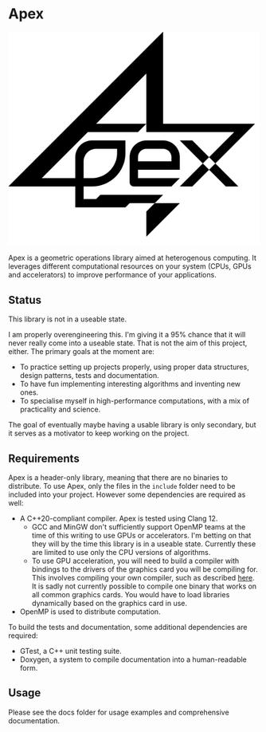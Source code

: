 Apex
====
![Apex logo](doc/res/logo.svg)

Apex is a geometric operations library aimed at heterogenous computing. It leverages different computational resources on your system (CPUs, GPUs and accelerators) to improve performance of your applications.

Status
----
This library is not in a useable state.

I am properly overengineering this. I'm giving it a 95% chance that it will never really come into a useable state. That is not the aim of this project, either. The primary goals at the moment are:
* To practice setting up projects properly, using proper data structures, design patterns, tests and documentation.
* To have fun implementing interesting algorithms and inventing new ones.
* To specialise myself in high-performance computations, with a mix of practicality and science.

The goal of eventually maybe having a usable library is only secondary, but it serves as a motivator to keep working on the project.

Requirements
----
Apex is a header-only library, meaning that there are no binaries to distribute. To use Apex, only the files in the `include` folder need to be included into your project. However some dependencies are required as well:
* A C++20-compliant compiler. Apex is tested using Clang 12.
  * GCC and MinGW don't sufficiently support OpenMP teams at the time of this writing to use GPUs or accelerators. I'm betting on that they will by the time this library is in a useable state. Currently these are limited to use only the CPU versions of algorithms.
  * To use GPU acceleration, you will need to build a compiler with bindings to the drivers of the graphics card you will be compiling for. This involves compiling your own compiler, such as described [here](https://hpc-wiki.info/hpc/Building_LLVM/Clang_with_OpenMP_Offloading_to_NVIDIA_GPUs). It is sadly not currently possible to compile one binary that works on all common graphics cards. You would have to load libraries dynamically based on the graphics card in use.
* OpenMP is used to distribute computation.

To build the tests and documentation, some additional dependencies are required:
* GTest, a C++ unit testing suite.
* Doxygen, a system to compile documentation into a human-readable form.

Usage
----
Please see the docs folder for usage examples and comprehensive documentation.
